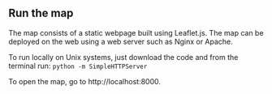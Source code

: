 ## Run the map
The map consists of a static webpage built using Leaflet.js.
The map can be deployed on the web using a web server such as Nginx or Apache.

To run locally on Unix systems, just download the code and from the terminal run:
```python -m SimpleHTTPServer```

To open the map, go to http://localhost:8000.
